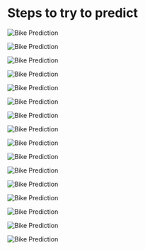 # Steps to try to predict 

![Bike Prediction](Bike%20Prediction/2022-06-10%20(1).png)

![Bike Prediction](Bike%20Prediction/2022-06-10%20(2).png)

![Bike Prediction](Bike%20Prediction/2022-06-10%20(3).png)

![Bike Prediction](Bike%20Prediction/2022-06-10%20(4).png)

![Bike Prediction](Bike%20Prediction/2022-06-10%20(5).png)

![Bike Prediction](Bike%20Prediction/2022-06-10%20(6).png)

![Bike Prediction](Bike%20Prediction/2022-06-10%20(7).png)

![Bike Prediction](Bike%20Prediction/2022-06-10%20(8).png)

![Bike Prediction](Bike%20Prediction/2022-06-10%20(9).png)

![Bike Prediction](Bike%20Prediction/2022-06-10%20(10).png)

![Bike Prediction](Bike%20Prediction/2022-06-10%20(11).png)

![Bike Prediction](Bike%20Prediction/2022-06-10%20(19).png)

![Bike Prediction](Bike%20Prediction/2022-06-10%20(20).png)

![Bike Prediction](Bike%20Prediction/2022-06-10%20(21).png)

![Bike Prediction](Bike%20Prediction/2022-06-10%20(22).png)

![Bike Prediction](Bike%20Prediction/2022-06-10%20(23).png )




